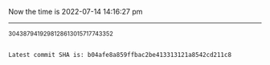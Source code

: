 Now the time is 2022-07-14 14:16:27 pm

---

<small>3043879419298128613015717743352</small>

```txt

Latest commit SHA is: b04afe8a859ffbac2be413313121a8542cd211c8
```
